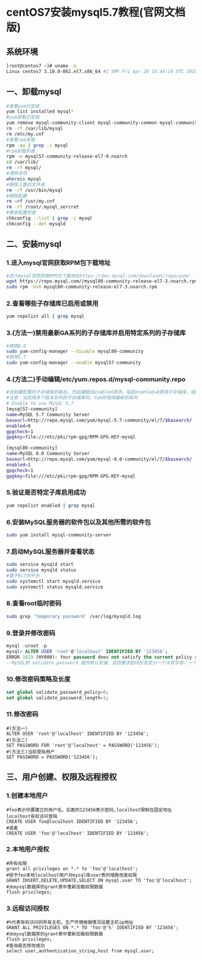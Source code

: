 # centOS7安装mysql5.7教程(官网文档版)

## 系统环境

```bash
[root@centos7 ~]# uname -a
Linux centos7 3.10.0-862.el7.x86_64 #1 SMP Fri Apr 20 16:44:24 UTC 2018 x86_64 x86_64 x86_64 GNU/Linux
```



## 一、卸载mysql

```bash
#查看yum已安装
yum list installed mysql*
#yum卸载已安装
yum remove mysql-community-client mysql-community-common mysql-community-libs mysql-community-libs-compat mysql-community-server mysql57-community-release
rm -rf /var/lib/mysql
rm /etc/my.cnf
#查看rpm安装
rpm -qa | grep -i mysql
#rpm卸载列表
rpm -e mysql57-community-release-el7-9.noarch
cd /var/lib/  
rm -rf mysql/
#清除余项
whereis mysql
#删除上面的文件夹
rm -rf /usr/bin/mysql
#删除配置
rm –rf /usr/my.cnf
rm -rf /root/.mysql_sercret
#剩余配置检查
chkconfig --list | grep -i mysql
chkconfig --del mysqld
```



## 二、安装mysql

### 1.进入mysql官网获取RPM包下载地址

```bash
#进入mysql官网获取RPM包下载地址https://dev.mysql.com/downloads/repo/yum/
wget https://repo.mysql.com//mysql80-community-release-el7-3.noarch.rpm
sudo rpm -Uvh mysql80-community-release-el7-3.noarch.rpm
```

### 2.查看哪些子存储库已启用或禁用

```bash
yum repolist all | grep mysql
```

### 3.(方法一)禁用最新GA系列的子存储库并启用特定系列的子存储库

```bash
#禁用8.0
sudo yum-config-manager --disable mysql80-community
#启用5.7
sudo yum-config-manager --enable mysql57-community
```

### 4.(方法二)手动编辑/etc/yum.repos.d/mysql-community.repo

```bash
#找到要配置的子存储库的条目，然后编辑该enabled选项。指定enabled=0禁用子存储库，或enabled=1启用子存储库。要安装MySQL 5.7，请确保MySQL 8.0具有enabled=0，并且MySQL 5.7具有 enabled=1
#注意：当启用多个版本系列的子存储库时，Yum将使用最新的系列
# Enable to use MySQL 5.7
[mysql57-community]
name=MySQL 5.7 Community Server
baseurl=http://repo.mysql.com/yum/mysql-5.7-community/el/7/$basearch/
enabled=0
gpgcheck=1
gpgkey=file:///etc/pki/rpm-gpg/RPM-GPG-KEY-mysql

[mysql80-community]
name=MySQL 8.0 Community Server
baseurl=http://repo.mysql.com/yum/mysql-8.0-community/el/7/$basearch/
enabled=1
gpgcheck=1
gpgkey=file:///etc/pki/rpm-gpg/RPM-GPG-KEY-mysql
```

### 5.验证是否特定子库启用成功

```bash
yum repolist enabled | grep mysql
```

### 6.安装MySQL服务器的软件包以及其他所需的软件包

```bash
sudo yum install mysql-community-server
```

### 7.启动MySQL服务器并查看状态

```bash
sudo service mysqld start
sudo service mysqld status
#基于EL7的平台
sudo systemctl start mysqld.service
sudo systemctl status mysqld.service
```

### 8.查看root临时密码

```bash
sudo grep 'temporary password' /var/log/mysqld.log
```

### 9.登录并修改密码

```sql
mysql -uroot -p
mysql> ALTER USER 'root'@'localhost' IDENTIFIED BY '123456';
ERROR 1819 (HY000): Your password does not satisfy the current policy requirements
--MySQL的 validate_password 插件默认安装。这将要求密码包含至少一个大写字母，一个小写字母，一个数字和一个特殊字符，并且密码总长度至少为8个字符。
```

### 10.修改密码策略及长度

```sql
set global validate_password_policy=0;
set global validate_password_length=1;
```

### 11.修改密码

```mysql
#(方法一)
ALTER USER 'root'@'localhost' IDENTIFIED BY '123456';
#(方法二)
SET PASSWORD FOR 'root'@'localhost' = PASSWORD('123456');
#(方法三)当前登陆用户
SET PASSWORD = PASSWORD('123456');
```

## 三、用户创建、权限及远程授权

### 1.创建本地用户

```mysql
#foo表示你要建立的用户名，后面的123456表示密码,localhost限制在固定地址localhost有权访问登陆
CREATE USER foo@localhost IDENTIFIED BY '123456';
#或者
CREATE USER 'foo'@'localhost' IDENTIFIED BY '123456'; 
```

### 2.本地用户授权

```mysql
#所有权限
grant all privileges on *.* to 'foo'@'localhost';
#授予foo本地localhost用户对mysql库user表的增删改查权限
GRANT INSERT,DELETE,UPDATE,SELECT ON mysql.user TO 'foo'@'localhost';
#从mysql数据库的grant表中重新加载权限数据
flush privileges;
```

### 3.远程访问授权

```mysql
#%代表有权访问的所有主机，生产环境根据情况设置主机ip地址
GRANT ALL PRIVILEGES ON *.* TO 'foo'@'%' IDENTIFIED BY '123456';
#从mysql数据库的grant表中重新加载权限数据
flush privileges;
#查询是否修改成功
select user,authentication_string,host from mysql.user;
```

